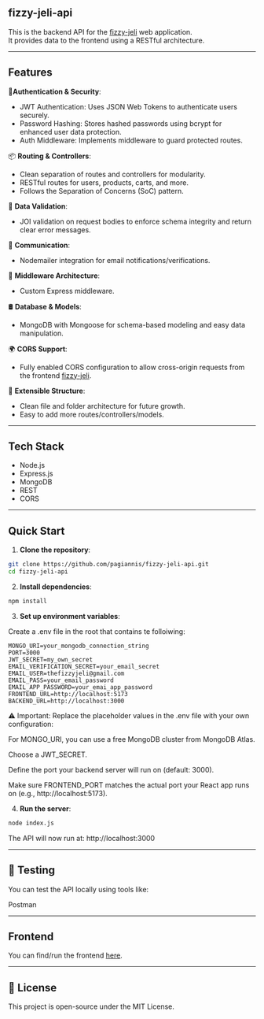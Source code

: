 ## fizzy-jeli-api

This is the backend API for the [fizzy-jeli](https://github.com/pagiannis/fizzy-jeli) web application.  
It provides data to the frontend using a RESTful architecture.

---

## Features

🔐**Authentication & Security**:

- JWT Authentication: Uses JSON Web Tokens to authenticate users securely.
- Password Hashing: Stores hashed passwords using bcrypt for enhanced user data protection.
- Auth Middleware: Implements middleware to guard protected routes.

📦 **Routing & Controllers**:

- Clean separation of routes and controllers for modularity.
- RESTful routes for users, products, carts, and more.
- Follows the Separation of Concerns (SoC) pattern.

📄 **Data Validation**:

- JOI validation on request bodies to enforce schema integrity and return clear error messages.

💌 **Communication**:

- Nodemailer integration for email notifications/verifications.

🧩 **Middleware Architecture**:

- Custom Express middleware.

🛢️ **Database & Models**:

- MongoDB with Mongoose for schema-based modeling and easy data manipulation.

🌍 **CORS Support**:

- Fully enabled CORS configuration to allow cross-origin requests from the frontend [fizzy-jeli](https://github.com/pagiannis/fizzy-jeli.git).

🧪 **Extensible Structure**:

- Clean file and folder architecture for future growth.
- Easy to add more routes/controllers/models.

---

## Tech Stack

- Node.js
- Express.js
- MongoDB
- REST
- CORS

---

## Quick Start

1. **Clone the repository**:

```bash
git clone https://github.com/pagiannis/fizzy-jeli-api.git
cd fizzy-jeli-api
```

2. **Install dependencies**:

```bash
npm install
```

3. **Set up environment variables**:

Create a .env file in the root that contains te folloiwing:

```env
MONGO_URI=your_mongodb_connection_string
PORT=3000
JWT_SECRET=my_own_secret
EMAIL_VERIFICATION_SECRET=your_email_secret
EMAIL_USER=thefizzyjeli@gmail.com
EMAIL_PASS=your_email_password
EMAIL_APP_PASSWORD=your_emai_app_password
FRONTEND_URL=http://localhost:5173
BACKEND_URL=http://localhost:3000
```

⚠️ Important: Replace the placeholder values in the .env file with your own configuration:

For MONGO_URI, you can use a free MongoDB cluster from MongoDB Atlas.

Choose a JWT_SECRET.

Define the port your backend server will run on (default: 3000).

Make sure FRONTEND_PORT matches the actual port your React app runs on (e.g., http://localhost:5173).

4. **Run the server**:

```bash
node index.js
```

The API will now run at: http://localhost:3000

---

## 🧪 Testing

You can test the API locally using tools like:

Postman

---

## Frontend

You can find/run the frontend [here](https://github.com/pagiannis/fizzy-jeli.git).

---

## 🪪 License

This project is open-source under the MIT License.
